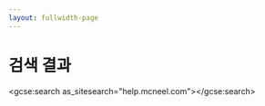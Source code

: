 ```yaml
---
layout: fullwidth-page
---
```

# 검색 결과
<div id="page_content">
 <!-- #BeginEditable "content" -->

<gcse:search as_sitesearch="help.mcneel.com"></gcse:search>

  <!-- #EndEditable -->
</div>


<script>
(function() {
  var cx = '007988927381198593803:mcq6pshqsn8';
  var gcse = document.createElement('script');
  gcse.type = 'text/javascript';
  gcse.async = true;
  gcse.src = (document.location.protocol == 'https:' ? 'https:' : 'http:') +
      '//cse.google.com/cse.js?cx=' + cx;
  var s = document.getElementsByTagName('script')[0];
  s.parentNode.insertBefore(gcse, s);
})();
</script>
